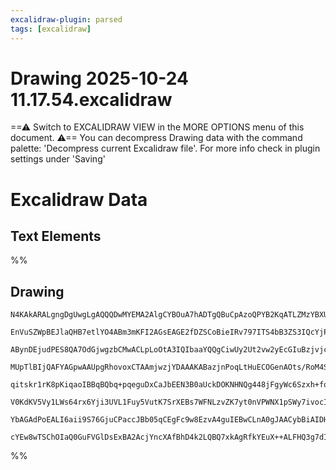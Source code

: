 ```yaml
---
excalidraw-plugin: parsed
tags: [excalidraw]
---
```

# Drawing 2025-10-24 11.17.54.excalidraw
==⚠  Switch to EXCALIDRAW VIEW in the MORE OPTIONS menu of this document. ⚠== You can decompress Drawing data with the command palette: 'Decompress current Excalidraw file'. For more info check in plugin settings under 'Saving'


# Excalidraw Data

## Text Elements
%%
## Drawing
```compressed-json
N4KAkARALgngDgUwgLgAQQQDwMYEMA2AlgCYBOuA7hADTgQBuCpAzoQPYB2KqATLZMzYBXUtiRoIACyhQ4zZAHoFAc0JRJQgEYA6bGwC2CgF7N6hbEcK4OCtptbErHALRY8RMpWdx8Q1TdIEfARcZgRmBShcZQUebQBGADYEmjoghH0EDihmbgBtcDBQMBKIEm4ICh4YTHwjAAkAFlSSyFhECqgsKBbSzG4eAFZE/lKYbmcADkGEgGYeSfih0cgK

EnVuSZWpBEJlaQHB7etlYO4ABm3mKFI2AGsEAGE2fDZSCoBieIRv797ITS4bB3ZS3IQcYjPV7vCQ3azMOC4QLZf4QABmhHw+AAyrAzhJBB5Uddbg8AOrrSQDK43e4IXEwfHoQnlbZg/YccK5NDxbZsRHYNTjHnnS6FSCg4RwACSxG5qDyAF1tmjyJlZdwOEIsdtCBCsBVcOdUWCIZzmPKtTrxRAwghiNx4sMAJznWaJQazI42xgsdhcNCzba+1ic

ABynDEjudPES8QA7OdGjwgzbCMwACLpLoOtA3IQIbaaYQQgCiwUy2Ut2vw2yEcGIuBzjvjcZ4zvjjRj8YW2yIHDumprfbYwPt3DRBDC2y6mB6EhNlAAKt0Kqi0ZwoNjCEZxLwxa10ZuAGK4fSY4Wob2H2dQACCRGUAfQwTRPWDTCg5gID72z+g/Kono2S4HqTAamgVq1jabx7HqBArnOa7HEIUBsAASuEO57vmhY2v2CD1Ls+zzqg8TaEMhQAL6j

MUpTlBIjQAFYAGpwAAUpgRhovoxCTAAmjwzjYDAAAKABazjnPoqLtHuECOGenAOts/RoM4STxhRiSxs6npLNeYwTEkszaJMnaNIM5yJJMXrOrM8aGaslKHI02iNPGszxI0llecsNqSMRBxoCmbmDIM8YximiTzIs/mHicTIHqUJJ0lCbyfL8PxIEWQIgqakIvBlsLkBwCJIlk742hiWIMkytovKyNqpeSLkhTSpL0ni8ksipNrspI5ryryMECkKj

qitskr1rK8pKiqaoIBBqBQbq+pqeguDxCaJbEEN3B0aUckDOKNHNQg448jFgyWc6Szxh+fqcIcj2hhwEYcFGaCTB6PmNNMTllJm2aXaguFFrt5YZJV1bWoe9aNs2PKtkszqTOZnbWX2eqDpBw74aODy5qgk74GE1HgMqdC4HAcC4k2e50dAgWZBUj4HKMDCEAgFAAEJ5dNELpTC6AfGi4sS70EDYCIyJQNKXT6LinXC5l2V/JzMukHLCsZPzwKC4

V0KdKV5Vy1LWs64rx6Yji3UVL1Fuy5VutK7SrXEBs7WFNLzvZK7yt0nVPWNX1pSWy7ivocIHJco6mt+/LisAPJjbAE3Jb72uRxkx4nmeF7cIZWdW7nm7bruAyZxH/uK4h96Pv+r5VeHicB1EpD3trbAUIFuDE6tPs10nGSlhCd7d73ITExASK3FQCfZ7XGQT/PS7wPJBVO0vI/6Mei3R0yg8pdgtxYgAGtwPkPT7zCny8+D8Vf8TnGZiTxvE5nF0

YbAGAdPoEALI6aii9S76GjuCPaccJBb05qCEgFc9w8EzvA4guIEBwCLnA0gJAACybBiAIDHrgTQwRiak2nD7VBqs0CHQgLzF4M9SDKEBAACh4AmagvBOHcIeqgV+gwACUqJMLKG1EiCozC2EpkuLwWYsiZFcIEcIkBQ9E6BweKnL8nBYbQVKKqM8CBML6hwRwZQ/9DxZBIWQ7g4MbTYCIJgvMpACzbA4IY2xLi8KHmEFAAinjXE2n0EiB4pAwweO

cYEw8wTSChOIaQ0GuFVGlDsExBA2AcjYncXAfBhD4k2LQBQ7xkAgRfkYEuX++ALFHQ3g7dIGT/RASENcAw68Oh4zhqUV4Y5yFTmKZAVUBhsT1O0c+IpfZQj3gaeUypQ4sQUzAGdAZmJwgHSoiAKiQA==
```
%%